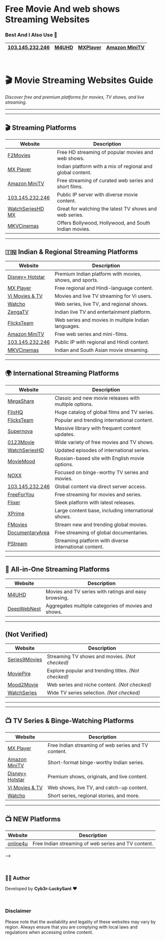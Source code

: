# Free Movie And web shows Streaming Websites 

### Best And I Also Use 💖

| **[103.145.232.246](http://103.145.232.246/)**      | **[M4UHD](https://m4uhd.com.co/)**  |    **[MXPlayer](https://www.mxplayer.in/)**      | **[Amazon MiniTV](https://www.amazon.in/minitv)**  |  
|-------------------|------------------|-------------------|------------------|
<br>

# 🎬 Movie Streaming Websites Guide  

*Discover free and premium platforms for movies, TV shows, and live streaming.*  

---

---

## **🎬 Streaming Platforms**

| Website | Description |
|--------|-------------|
| [F2Movies](https://f2movies.tube/) | Free HD streaming of popular movies and web shows. |
| [MX Player](https://www.mxplayer.in/) | Indian platform with a mix of regional and global content. |
| [Amazon MiniTV](https://www.amazon.in/minitv) | Free streaming of curated web series and short films. |
| [103.145.232.246](http://103.145.232.246/) | Public IP server with diverse movie content. |
| [WatchSeriesHD MX](https://watchserieshd-mx.lol/) | Great for watching the latest TV shows and web series. |
| [MKVCinemas](https://mkvcinemas.men/) | Offers Bollywood, Hollywood, and South Indian movies. |

---

## **🇮🇳 Indian & Regional Streaming Platforms**

| Website | Description |
|--------|-------------|
| [Disney+ Hotstar](https://www.hotstar.com/) | Premium Indian platform with movies, shows, and sports. |
| [MX Player](https://www.mxplayer.in/) | Free regional and Hindi-language content. |
| [Vi Movies & TV](https://moviesandtv.myvi.in/) | Movies and live TV streaming for Vi users. |
| [Watcho](https://www.watcho.com/) | Web series, live TV, and regional shows. |
| [ZengaTV](https://www.zengatv.com/) | Indian live TV and entertainment platform. |
| [FlicksTeam](https://flicksteam.com/en) | Web series and movies in multiple Indian languages. |
| [Amazon MiniTV](https://www.amazon.in/minitv) | Free web series and mini-films. |
| [103.145.232.246](http://103.145.232.246/) | Public IP with regional and Hindi content. |
| [MKVCinemas](https://mkvcinemas.men/) | Indian and South Asian movie streaming. |

---

## **🌍 International Streaming Platforms**

| Website | Description |
|--------|-------------|
| [MegaShare](https://megashare.com/) | Classic and new movie releases with multiple options. |
| [FlixHQ](https://flixhq.life/) | Huge catalog of global films and TV series. |
| [FlicksTeam](https://flicksteam.com/en) | Popular and trending international content. |
| [Supernova](https://supernova.to/) | Massive library with frequent content updates. |
| [0123Movie](https://0123movie.art/) | Wide variety of free movies and TV shows. |
| [WatchSeriesHD](https://watchserieshd.bond/) | Updated episodes of international series. |
| [MovieMood](https://moviemood.ru/index-en.html) | Russian-based site with English movie options. |
| [NOXX](https://noxx.to/) | Focused on binge-worthy TV series and movies. |
| [103.145.232.246](http://103.145.232.246/) | Global content via direct server access. |
| [FreeForYou](https://freeforyou.site/watchserieshd/) | Free streaming for movies and series. |
| [Flixer](https://flixer.su/) | Sleek platform with latest releases. |
| [XPrime](https://xprime.tv/) | Large content base, including international shows. |
| [FMovies](https://www.fmovies.cat/movies) | Stream new and trending global movies. |
| [DocumentaryArea](https://www.documentaryarea.com/) | Free streaming of global documentaries. |
| [PStream](https://pstream.org/) | Streaming platform with diverse international content. |

---

## **🧩 All-in-One Streaming Platforms**

| Website | Description |
|--------|-------------|
| [M4UHD](https://m4uhd.com.co/) | Movies and TV series with ratings and easy browsing. |
| [DeepWebNest](https://deepwebnest.com/movies.html) | Aggregates multiple categories of movies and shows. |

---



## **(Not Verified)**

| Website | Description |
|--------|-------------|
| [Series9Movies](https://series9movies.com/home) | Streaming TV shows and movies. *(Not checked)* |
| [MoviePire](https://moviepire.net/explore-movies) | Explore popular and trending titles. *(Not checked)* |
| [Mood2Movie](https://mood2movie.com/) | Web series and niche content. *(Not checked)* |
| [WatchSeries](https://watchseries.bar/home) | Wide TV series selection. *(Not checked)* |

---




---

## **📺 TV Series & Binge-Watching Platforms**

| Website | Description |
|--------|-------------|
| [MX Player](https://www.mxplayer.in/) | Free Indian streaming of web series and TV content. |
| [Amazon MiniTV](https://www.amazon.in/minitv) | Short-format binge-worthy Indian series. |
| [Disney+ Hotstar](https://www.hotstar.com/in/home?ref=%2Fin) | Premium shows, originals, and live content. |
| [Vi Movies & TV](https://moviesandtv.myvi.in/) | Web shows, live TV, and catch-up content. |
| [Watcho](https://www.watcho.com/home) | Short series, regional stories, and more. |

---

## **📺 NEW Platforms**

| Website | Description |
|--------|-------------|
| [online4u](https://online4u.net/) | Free Indian streaming of web series and TV content. |

-->

<br>

### 👨‍💻 Author  
Developed by **Cyb3r-LuckySant** ❤️  

<br>

### Disclaimer
Please note that the availability and legality of these websites may vary by region. Always ensure that you are complying with local laws and regulations when accessing online content.

